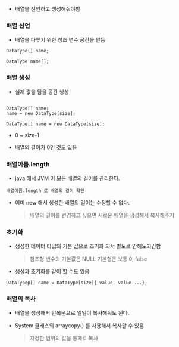 
- 배열을 선언하고 생성해줘야함

### 배열 선언
- 배열을 다루기 위한 참조 변수 공간을 만듬
```
DataType[] name;

DataType name[];
```

### 배열 생성
- 실제 값을 담을 공간 생성
```

DataType[] name;
name = new DataType[size];

DataType[] name = new DataType[size];
```

- 0 ~ size-1

- 배열의 길이가 0인 것도 있음


### 배열이름.length
- java 에서 JVM 이 모든 배열의 길이를 관리한다.
```
배열이름.length 로 배열의 길이 확인
```

- 이미 new 해서 생성한 배열의 길이는 수정할 수 없다.
    > 배열의 길이를 변경하고 싶으면 새로운 배열을 생성해서 복사해주기


### 초기화
- 생성한 데이터 타입의 기본 값으로 초기화 되서 별도로 안해도되긴함
    > 참조형 변수의 기본값은 NULL
    > 기본형은 보통 0, false
- 생성과 초기화를 같이 할 수도 있음
```
DataTypep[] name = DataType[size]{ value, value ...};
```


### 배열의 복사
- 배열을 생성해서 반복문으로 일일이 복사해줘도 된다.

- System 클래스의 arraycopy() 를 사용해서 복사할 수 있음
    > 지정한 범위의 값을 통쨰로 복사
